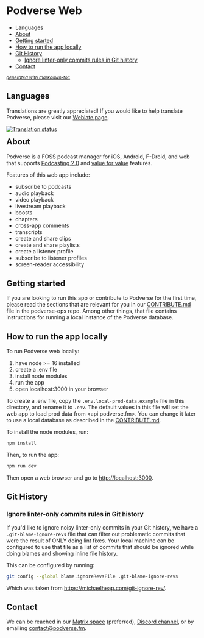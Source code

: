 # Podverse Web

- [Languages](#languages)
- [About](#about)
- [Getting started](#getting-started)
- [How to run the app locally](#how-to-run-the-app-locally)
- [Git History](#git-history)
  * [Ignore linter-only commits rules in Git history](#ignore-linter-only-commits-rules-in-git-history)
- [Contact](#contact)

<small><i><a href='http://ecotrust-canada.github.io/markdown-toc/'>generated with markdown-toc</a></i></small>

## Languages

Translations are greatly appreciated! If you would like to help translate Podverse, please visit our [Weblate page](https://hosted.weblate.org/projects/podverse/podverse-web/).

<a href="https://hosted.weblate.org/engage/podverse/">
<img style="margin-bottom: -55px;" src="https://hosted.weblate.org/widgets/podverse/-/podverse-web/horizontal-auto.svg" alt="Translation status" />
</a>

## About

Podverse is a FOSS podcast manager for iOS, Android, F-Droid, and web that supports [Podcasting 2.0](https://medium.com/@everywheretrip/an-introduction-to-podcasting-2-0-3c4f61ea17f4) and [value for value](https://value4value.info/) features.

Features of this web app include:

- subscribe to podcasts
- audio playback
- video playback
- livestream playback
- boosts
- chapters
- cross-app comments
- transcripts
- create and share clips
- create and share playlists
- create a listener profile
- subscribe to listener profiles
- screen-reader accessibility

## Getting started

If you are looking to run this app or contribute to Podverse for the first time, please read the sections that are relevant for you in our [CONTRIBUTE.md](https://github.com/podverse/podverse-ops/blob/master/CONTRIBUTING.md) file in the podverse-ops repo. Among other things, that file contains instructions for running a local instance of the Podverse database.

## How to run the app locally

To run Podverse web locally:

1) have node >= 16 installed
2) create a .env file
3) install node modules
4) run the app
5) open localhost:3000 in your browser

To create a .env file, copy the `.env.local-prod-data.example` file in this directory, and rename it to `.env`. The default values in this file will set the web app to load prod data from <api.podverse.fm>. You can change it later to use a local database as described in the [CONTRIBUTE.md](https://github.com/podverse/podverse-ops/blob/master/CONTRIBUTING.md).

To install the node modules, run:

```bash
npm install
```

Then, to run the app:

```bash
npm run dev
```

Then open a web browser and go to <http://localhost:3000>.

## Git History

### Ignore linter-only commits rules in Git history

If you'd like to ignore noisy linter-only commits in your Git history, we have a `.git-blame-ignore-revs` file that can filter out problematic commits that were the result of ONLY doing lint fixes. Your local machine can be configured to use that file as a list of commits that should be ignored while doing blames and showing inline file history.

This can be configured by running:

```sh
git config --global blame.ignoreRevsFile .git-blame-ignore-revs
```

Which was taken from <https://michaelheap.com/git-ignore-rev/>.

## Contact

We can be reached in our [Matrix space](https://matrix.to/#/#podverse-space:matrix.org) (preferred), [Discord channel](https://discord.gg/6HkyNKR), or by emailing <contact@podverse.fm>.
